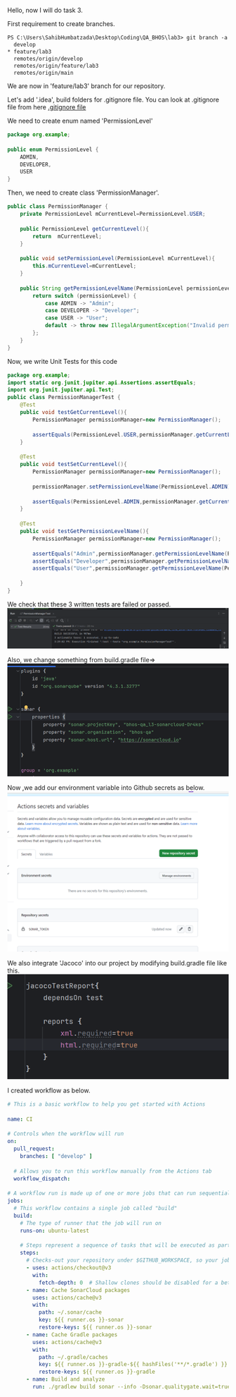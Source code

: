 Hello, now I will do task 3.

First requirement to create branches.
```ecma script level 4
PS C:\Users\SahibHumbatzada\Desktop\Coding\QA_BHOS\lab3> git branch -a
  develop
* feature/lab3
  remotes/origin/develop
  remotes/origin/feature/lab3
  remotes/origin/main

```

We are now in 'feature/lab3' branch for our repository.

Let's add '.idea', build folders for .gitignore file.
You can look at .gitignore file from here [.gitignore file](.gitignore)

We need to create enum named 'PermissionLevel'
```java
package org.example;

public enum PermissionLevel {
    ADMIN,
    DEVELOPER,
    USER
}

```

Then, we need to create class 'PermissionManager'.
```java
public class PermissionManager {
    private PermissionLevel mCurrentLevel=PermissionLevel.USER;

    public PermissionLevel getCurrentLevel(){
        return  mCurrentLevel;
    }

    public void setPermissionLevel(PermissionLevel mCurrentLevel){
        this.mCurrentLevel=mCurrentLevel;
    }

    public String getPermissionLevelName(PermissionLevel permissionLevel){
        return switch (permissionLevel) {
            case ADMIN -> "Admin";
            case DEVELOPER -> "Developer";
            case USER -> "User";
            default -> throw new IllegalArgumentException("Invalid permission level");
        };
    }
}
```

Now, we write Unit Tests for this code
```java
package org.example;
import static org.junit.jupiter.api.Assertions.assertEquals;
import org.junit.jupiter.api.Test;
public class PermissionManagerTest {
    @Test
    public void testGetCurrentLevel(){
        PermissionManager permissionManager=new PermissionManager();

        assertEquals(PermissionLevel.USER,permissionManager.getCurrentLevel());
    }

    @Test
    public void testSetCurrentLevel(){
        PermissionManager permissionManager=new PermissionManager();

        permissionManager.setPermissionLevelName(PermissionLevel.ADMIN);

        assertEquals(PermissionLevel.ADMIN,permissionManager.getCurrentLevel());
    }

    @Test
    public void testGetPermissionLevelName(){
        PermissionManager permissionManager=new PermissionManager();

        assertEquals("Admin",permissionManager.getPermissionLevelName(PermissionLevel.ADMIN));
        assertEquals("Developer",permissionManager.getPermissionLevelName(PermissionLevel.DEVELOPER));
        assertEquals("User",permissionManager.getPermissionLevelName(PermissionLevel.USER));

    }
}
```

We check that these 3 written tests are failed or passed.
![Test](image/img.png)



Also, we change something from build.gradle file=>
![img_1.png](image/img2.png)

Now ,we add our environment variable into Github secrets as below.
![img.png](image/img1.png)

We also integrate 'Jacoco' into our project by modifying build.gradle file like this.
![img_3.png](image/img3.png)

I created workflow as below.
```yaml
# This is a basic workflow to help you get started with Actions

name: CI

# Controls when the workflow will run
on:
  pull_request:
    branches: [ "develop" ]

  # Allows you to run this workflow manually from the Actions tab
  workflow_dispatch:

# A workflow run is made up of one or more jobs that can run sequentially or in parallel
jobs:
  # This workflow contains a single job called "build"
  build:
    # The type of runner that the job will run on
    runs-on: ubuntu-latest

    # Steps represent a sequence of tasks that will be executed as part of the job
    steps:
      # Checks-out your repository under $GITHUB_WORKSPACE, so your job can access it
      - uses: actions/checkout@v3
        with:
          fetch-depth: 0  # Shallow clones should be disabled for a better relevancy of analysis
      - name: Cache SonarCloud packages
        uses: actions/cache@v3
        with:
          path: ~/.sonar/cache
          key: ${{ runner.os }}-sonar
          restore-keys: ${{ runner.os }}-sonar
      - name: Cache Gradle packages
        uses: actions/cache@v3
        with:
          path: ~/.gradle/caches
          key: ${{ runner.os }}-gradle-${{ hashFiles('**/*.gradle') }}
          restore-keys: ${{ runner.os }}-gradle
      - name: Build and analyze
        run: ./gradlew build sonar --info -Dsonar.qualitygate.wait=true
```

